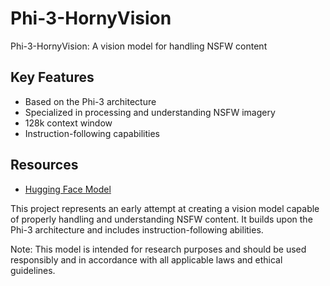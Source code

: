 # Phi-3-HornyVision

Phi-3-HornyVision: A vision model for handling NSFW content

## Key Features

- Based on the Phi-3 architecture
- Specialized in processing and understanding NSFW imagery
- 128k context window
- Instruction-following capabilities

## Resources

- [Hugging Face Model](https://huggingface.co/Desm0nt/Phi-3-HornyVision-128k-instruct)

This project represents an early attempt at creating a vision model capable of properly handling and understanding NSFW content. It builds upon the Phi-3 architecture and includes instruction-following abilities.

Note: This model is intended for research purposes and should be used responsibly and in accordance with all applicable laws and ethical guidelines.